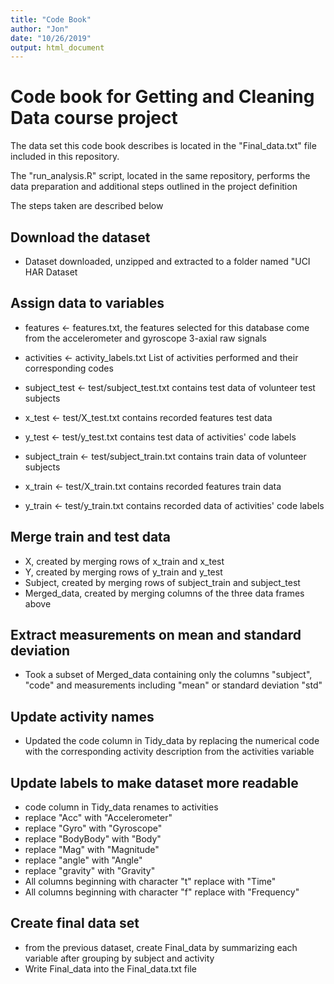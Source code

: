 ```yaml
---
title: "Code Book"
author: "Jon"
date: "10/26/2019"
output: html_document
---
```

# Code book for Getting and Cleaning Data course project

The data set this code book describes is located in the "Final_data.txt" file included in this repository.

The "run_analysis.R" script, located in the same repository, performs the data preparation and additional steps outlined in the project definition

The steps taken are described below

## Download the dataset <a name="download the dataset"></a>

* Dataset downloaded, unzipped and extracted to a folder named "UCI HAR Dataset

## Assign data to variables <a name="Assign data to variables"></a>
* features <- features.txt, the features selected for this database come from the accelerometer and gyroscope 3-axial raw signals

* activities <- activity_labels.txt List of activities performed and their corresponding codes

* subject_test <- test/subject_test.txt contains test data of volunteer test subjects

* x_test <- test/X_test.txt contains recorded features test data

* y_test <- test/y_test.txt contains test data of activities' code labels

* subject_train <- test/subject_train.txt contains train data of volunteer subjects

* x_train <- test/X_train.txt contains recorded features train data

* y_train <- test/y_train.txt contains recorded data of activities' code labels


## Merge train and test data <a name="Merge"></a>

* X, created by merging rows of x_train and x_test
* Y, created by merging rows of y_train and y_test
* Subject, created by merging rows of subject_train and subject_test
* Merged_data, created by merging columns of the three data frames above

## Extract measurements on mean and standard deviation <a name="Extract"></a>
* Took a subset of Merged_data containing only the columns "subject", "code" and measurements including "mean" or standard deviation "std"


## Update activity names <a name="Update"></a>
* Updated the code column in Tidy_data by replacing the numerical code with the corresponding activity description from the activities variable

## Update labels to make dataset more readable <a name="Labels"></a>
* code column in Tidy_data renames to activities
* replace "Acc" with "Accelerometer"
* replace "Gyro" with "Gyroscope"
* replace "BodyBody" with "Body"
* replace "Mag" with "Magnitude"
* replace "angle" with "Angle"
* replace "gravity" with "Gravity"
* All columns beginning with character "t" replace with "Time"
* All columns beginning with character "f" replace with "Frequency"

## Create final data set
* from the previous dataset, create Final_data by summarizing each variable after grouping by subject and activity
* Write Final_data into the Final_data.txt file


